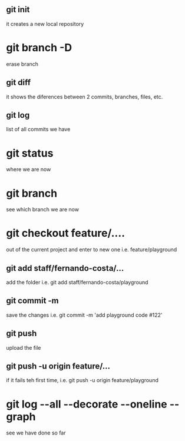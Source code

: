 ## git init
it creates a new local repository


# git branch -D
erase branch


## git diff
it shows the diferences between 2 commits, branches, files, etc.


## git log
list of all commits we have


# git status
where we are now


# git branch
see which branch we are now


# git checkout feature/....
out of the current project and enter to new one i.e. feature/playground


## git add staff/fernando-costa/...
add the folder i.e. git add staff/fernando-costa/playground


## git commit -m 
save the changes i.e. git commit -m 'add playground code #122'


## git push
upload the file


## git push -u origin feature/...
if it fails teh first time, i.e. git push -u origin feature/playground


# git log --all --decorate --oneline --graph
see we have done so far